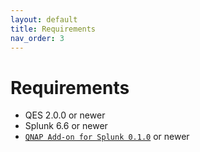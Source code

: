 ```yaml
---
layout: default
title: Requirements
nav_order: 3
---
```

# Requirements

- QES 2.0.0 or newer
- Splunk 6.6 or newer
- [`QNAP Add-on for Splunk 0.1.0`](https://splunkbase.splunk.com/app/4632/) or newer
